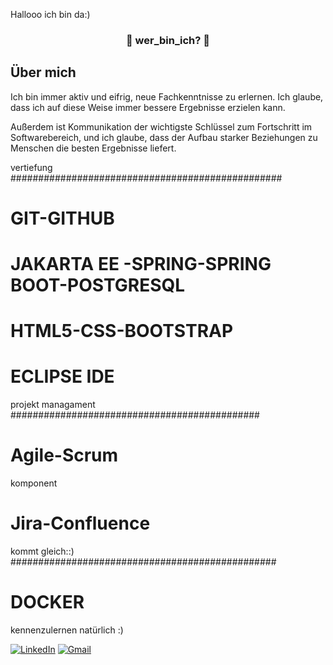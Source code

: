 
Hallooo ich bin da:)



<h3 align="center">
👋 wer_bin_ich? 👋
</h3>

<h2> Über mich </h2>
Ich bin immer aktiv und eifrig, neue Fachkenntnisse zu erlernen. 
Ich glaube, dass ich auf diese Weise immer bessere Ergebnisse erzielen kann.

Außerdem ist Kommunikation der wichtigste Schlüssel zum Fortschritt im Softwarebereich, und ich glaube, dass der Aufbau starker Beziehungen zu Menschen die besten Ergebnisse liefert.



 vertiefung
 #################################################
 <h1>GIT-GITHUB</h1>
 <h1>JAKARTA EE -SPRING-SPRING BOOT-POSTGRESQL</h1>
 <h1>HTML5-CSS-BOOTSTRAP</h1>
 <h1>ECLIPSE IDE</h1>
 
 projekt managament
 #############################################
 <h1>Agile-Scrum</h1>
 komponent</h1>
 <h1>Jira-Confluence</h1>
 
 
 
 kommt gleich::)
 ################################################
 <h1>DOCKER</h1>
 
 
 
 
 
 kennenzulernen natürlich :)
 
 
 <a href="https://de.linkedin.com/in/gani-buer" rel="nofollow"><img src="https://camo.githubusercontent.com/4710c8417adc9fc1e9fe4b44a7f6b2451d053cdfc0ac97550b67dc268973b14e/68747470733a2f2f696d672e69636f6e73382e636f6d2f627562626c65732f35302f3030303030302f6c696e6b6564696e2e706e67" alt="LinkedIn" data-canonical-src="https://img.icons8.com/bubbles/50/000000/linkedin.png" style="max-width: 100%;"></a> <a href="mailto:pangeawelt@gmx.de"><img src="https://camo.githubusercontent.com/9734318df1bd17dac8b2a6b4f88684ced60f41394aa38df3c72a0510af8b69a6/68747470733a2f2f696d672e69636f6e73382e636f6d2f627562626c65732f35302f3030303030302f676d61696c2e706e67" alt="Gmail" data-canonical-src="https://img.icons8.com/bubbles/50/000000/gmail.png" style="max-width: 100%;"></a> </p>
